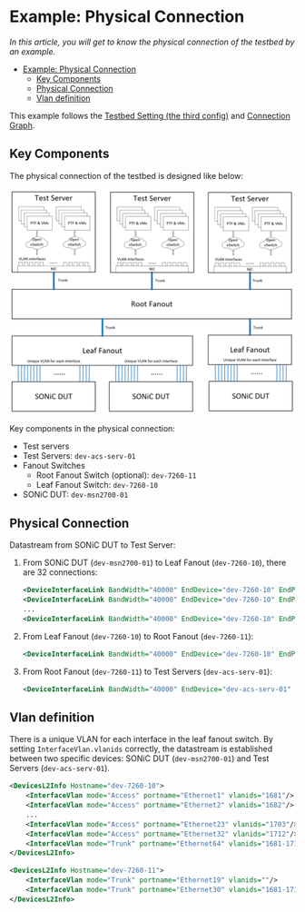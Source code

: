 # Example: Physical Connection

*In this article, you will get to know the physical connection of the testbed by an example.*

- [Example: Physical Connection](#example-physical-connection)
  - [Key Components](#key-components)
  - [Physical Connection](#physical-connection)
  - [Vlan definition](#vlan-definition)

This example follows the [Testbed Setting (the third config)](https://github.com/sonic-net/sonic-mgmt/blob/master/ansible/testbed.csv#L4) and [Connection Graph](https://github.com/sonic-net/sonic-mgmt/commit/005d792675bbd21184534089d41e2be7e60c2735).

## Key Components
The physical connection of the testbed is designed like below:

![Physical topology](./img/physical_connection.png)

Key components in the physical connection:

- Test servers
- Test Servers: `dev-acs-serv-01`
- Fanout Switches
  - Root Fanout Switch (optional): `dev-7260-11`
  - Leaf Fanout Switch: `dev-7260-10`
- SONiC DUT: `dev-msn2700-01`

## Physical Connection
Datastream from SONiC DUT to Test Server: 

1. From SONiC DUT (`dev-msn2700-01`) to Leaf Fanout (`dev-7260-10`), there are 32 connections:

    ```xml
    <DeviceInterfaceLink BandWidth="40000" EndDevice="dev-7260-10" EndPort="Ethernet1" StartDevice="dev-msn2700-01" StartPort="Ethernet0"/>
    <DeviceInterfaceLink BandWidth="40000" EndDevice="dev-7260-10" EndPort="Ethernet2" StartDevice="dev-msn2700-01" StartPort="Ethernet4"/>
    ...
    <DeviceInterfaceLink BandWidth="40000" EndDevice="dev-7260-10" EndPort="Ethernet32" StartDevice="dev-msn2700-01" StartPort="Ethernet124"/>
    ```

2. From Leaf Fanout (`dev-7260-10`) to Root Fanout (`dev-7260-11`):

    ```xml
    <DeviceInterfaceLink BandWidth="40000" EndDevice="dev-7260-10" EndPort="Ethernet64" StartDevice="dev-7260-11" StartPort="Ethernet30"/>
    ```

3. From Root Fanout (`dev-7260-11`) to Test Servers (`dev-acs-serv-01`):

    ```xml
    <DeviceInterfaceLink BandWidth="40000" EndDevice="dev-acs-serv-01" EndPort="p4p1" StartDevice="dev-7260-11" StartPort="Ethernet19"/>
    ```

## Vlan definition
There is a unique VLAN for each interface in the leaf fanout switch. By setting `InterfaceVlan.vlanids` correctly, the datastream is established between two specific devices: SONiC DUT (`dev-msn2700-01`) and Test Servers (`dev-acs-serv-01`). 

```xml
<DevicesL2Info Hostname="dev-7260-10">
    <InterfaceVlan mode="Access" portname="Ethernet1" vlanids="1681"/>
    <InterfaceVlan mode="Access" portname="Ethernet2" vlanids="1682"/>
    ...
    <InterfaceVlan mode="Access" portname="Ethernet23" vlanids="1703"/>
    <InterfaceVlan mode="Access" portname="Ethernet32" vlanids="1712"/>
    <InterfaceVlan mode="Trunk" portname="Ethernet64" vlanids="1681-1712"/>
</DevicesL2Info>
```

```xml
<DevicesL2Info Hostname="dev-7260-11">
    <InterfaceVlan mode="Trunk" portname="Ethernet19" vlanids=""/>
    <InterfaceVlan mode="Trunk" portname="Ethernet30" vlanids="1681-1712"/>
</DevicesL2Info>
```
